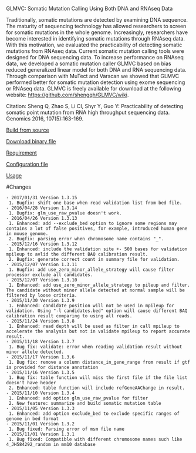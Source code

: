 GLMVC: Somatic Mutation Calling Using Both DNA and RNAseq Data

Traditionally, somatic mutations are detected by examining DNA sequence. The maturity of sequencing technology has allowed researchers to screen for somatic mutations in the whole genome. Increasingly, researchers have become interested in identifying somatic mutations through RNAseq data. With this motivation, we evaluated the practicability of detecting somatic mutations from RNAseq data. Current somatic mutation calling tools were designed for DNA sequencing data. To increase performance on RNAseq data, we developed a somatic mutation caller GLMVC based on bias reduced generalized linear model for both DNA and RNA sequencing data. Through comparison with MuTect and Varscan we showed that GLMVC performed better for somatic mutation detection using exome sequencing or RNAseq data. GLMVC is freely available for download at the following website: https://github.com/shengqh/GLMVC/wiki.

Citation: Sheng Q, Zhao S, Li CI, Shyr Y, Guo Y: Practicability of detecting somatic point mutation from RNA high throughput sequencing data. Genomics 2016, 107(5):163-169.

[Build from source](https://github.com/shengqh/glmvc/wiki/Build-from-source)

[Download binary file](https://github.com/shengqh/glmvc/releases)

[Requirement](https://github.com/shengqh/glmvc/wiki/Requirement)

[Configuration file](https://github.com/shengqh/glmvc/wiki/Configuration-file)

[Usage](https://github.com/shengqh/glmvc/wiki/Usage)

<a name="Changes"/>
#Changes

```
- 2017/01/31 Version 1.3.15
 1. Bugfix: shift one base when read validation list from bed file.
- 2016/04/28 Version 1.3.14
 1. Bugfix: glm_use_raw_pvalue doesn't work.
- 2016/04/26 Version 1.3.13
 1. Enhanced: add --exclude_bed option to ignore some regions may contains a lot of false positives, for example, introduced human gene in mouse genome.
 2. Bugfix: parsing error when chromosome name contains "_".
- 2015/12/16 Version 1.3.12
 1. Enhanced: include the validation site +- 500 bases for validation mpileup to avlid the different BAQ calibration result.
 2. Bugfix: generate correct count in summary file for validation.
- 2015/12/07 Version 1.3.11
 1. Bugfix: add use_zero_minor_allele_strategy will cause filter processor exclude all candidates.
- 2015/12/07 Version 1.3.10
 1. Enhanced: add use_zero_minor_allele_strategy to pileup and filter. The candidate without minor allele detected at normal sample will be filtered by loose criteria.
- 2015/11/30 Version 1.3.9
 1. Enhanced: candidate position will not be used in mpileup for validation. Using "-l candidates.bed" option will cause different BAQ calibration result comparing to using all reads.
- 2015/11/24 Version 1.3.8
 1. Enhanced: read depth will be used as filter in call mpileup to accelerate the analysis but not in validate mpileup to report accurate result.
- 2015/11/18 Version 1.3.7
 1. Bug fix: validate: error when reading validation result without minor allele detected.
- 2015/11/17 Version 1.3.6
 1. Bug fix: remove a column distance_in_gene_range from result if gtf is provided for distance annotation
- 2015/11/16 Version 1.3.5
 1. Bug fix: table function will miss the first file if the file list doesn't have header
 2. Enhanced: table function will include refGeneAAChange in result.
- 2015/11/10 Version 1.3.4
 1. Enhanced: add option glm_use_raw_pvalue for filter
 2. New feature: summarize and build somatic mutation table
- 2015/11/05 Version 1.3.3
 1. Enhanced: add option exclude_bed to exclude specific ranges of genome in bed format
- 2015/11/01 Version 1.3.2
 1. Bug fixed: Parsing error of msm file name
- 2015/11/01 Version 1.3.1
 1. Bug fixed: Compatible with different chromosome names such like 4_JH584292_random in mm10 database
```
